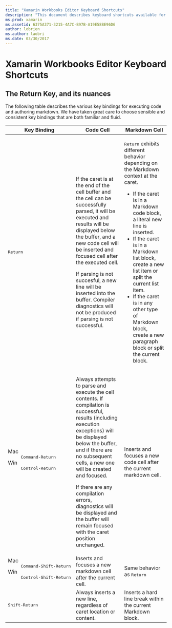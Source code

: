 ```yaml
---
title: "Xamarin Workbooks Editor Keyboard Shortcuts"
description: "This document describes keyboard shortcuts available for use in the Xamarin Workbooks editor. In particular, it looks at various ways the Return key is used."
ms.prod: xamarin
ms.assetid: 6375A371-3215-4A7C-B97B-A19E58BE96D6
author: lobrien
ms.author: laobri
ms.date: 03/30/2017
---
```


# Xamarin Workbooks Editor Keyboard Shortcuts

## The Return Key, and its nuances

The following table describes the various key bindings for executing code
and authoring markdown. We have taken great care to choose sensible and
consistent key bindings that are both familiar and fluid.

|Key Binding|Code Cell|Markdown Cell|
|--- |--- |--- |
|<kbd>Return</kbd>|<p>If the caret is at the end of the cell buffer and the cell can be successfully parsed, it will be executed and results will be displayed below the buffer, and a new code cell will be inserted and focused cell after the executed cell.</p><p>If parsing is not succesful, a new line will be inserted into the buffer. Compiler diagnostics will not be produced if parsing is not successful.</p>|<p><kbd>Return</kbd> exhibits different behavior depending on the Markdown context at the caret.</p><ul><li>If the caret is in a Markdown code block, a literal new line is inserted.</li><li>If the caret is in a Markdown list block, create a new list item or split the current list item.</li><li>If the caret is in any other type of Markdown block, create a new paragraph block or split the current block.</li></ul>|
|<dl><dt>Mac</dt><dd><kbd>Command‑Return</kbd></dd><dt>Win</dt><dd><kbd>Control‑Return</kbd></dd></dl>|<p>Always attempts to parse and execute the cell contents. If compilation is successful, results (including execution exceptions) will be displayed below the buffer, and if there are no subsequent cells, a new one will be created and focused.</p><p>If there are any compilation errors, diagnostics will be displayed and the buffer will remain focused with the caret position unchanged.</p>|Inserts and focuses a new code cell after the current markdown cell.|
|<dl><dt>Mac</dt><dd><kbd>Command‑Shift‑Return</kbd><dd><dt>Win</dt><dd><kbd>Control‑Shift‑Return</kbd></dd></dl>|Inserts and focuses a new markdown cell after the current cell.|Same behavior as <kbd>Return</kbd>|
|<kbd>Shift‑Return</kbd>|Always inserts a new line, regardless of caret location or content.|Inserts a hard line break within the current Markdown block.|
